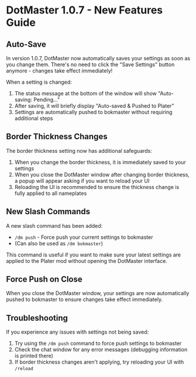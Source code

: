 # DotMaster 1.0.7 - New Features Guide

## Auto-Save

In version 1.0.7, DotMaster now automatically saves your settings as soon as you change them. There's no need to click the "Save Settings" button anymore - changes take effect immediately!

When a setting is changed:
1. The status message at the bottom of the window will show "Auto-saving: Pending..."
2. After saving, it will briefly display "Auto-saved & Pushed to Plater"
3. Settings are automatically pushed to bokmaster without requiring additional steps

## Border Thickness Changes

The border thickness setting now has additional safeguards:

1. When you change the border thickness, it is immediately saved to your settings
2. When you close the DotMaster window after changing border thickness, a popup will appear asking if you want to reload your UI
3. Reloading the UI is recommended to ensure the thickness change is fully applied to all nameplates

## New Slash Commands

A new slash command has been added:

- `/dm push` - Force push your current settings to bokmaster
- (Can also be used as `/dm bokmaster`)

This command is useful if you want to make sure your latest settings are applied to the Plater mod without opening the DotMaster interface.

## Force Push on Close

When you close the DotMaster window, your settings are now automatically pushed to bokmaster to ensure changes take effect immediately.

## Troubleshooting

If you experience any issues with settings not being saved:

1. Try using the `/dm push` command to force push settings to bokmaster
2. Check the chat window for any error messages (debugging information is printed there)
3. If border thickness changes aren't applying, try reloading your UI with `/reload` 